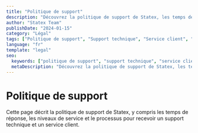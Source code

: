 ```yaml
---
title: "Politique de support"
description: "Découvrez la politique de support de Statex, les temps de réponse et les niveaux de service. Comprenez comment nous fournissons le support technique et le service client."
author: "Statex Team"
publishDate: "2024-01-15"
category: "Légal"
tags: ["Politique de support", "Support technique", "Service client", "Temps de réponse", "Niveaux de service"]
language: "fr"
template: "legal"
seo:
  keywords: ["politique de support", "support technique", "service client", "temps de réponse", "niveaux de service", "statex support"]
  metaDescription: "Découvrez la politique de support de Statex, les temps de réponse et les niveaux de service. Comprenez comment nous fournissons le support technique et le service client."
---
```


# Politique de support

Cette page décrit la politique de support de Statex, y compris les temps de réponse, les niveaux de service et le processus pour recevoir un support technique et un service client. 